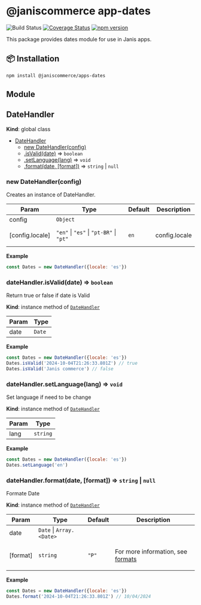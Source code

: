 # @janiscommerce app-dates

![Build Status](https://github.com/janis-commerce/apps-dates/workflows/Build%20Status/badge.svg)
[![Coverage Status](https://coveralls.io/repos/github/janis-commerce/apps-dates/badge.svg?branch=master)](https://coveralls.io/github/janis-commerce/apps-dates?branch=master)
[![npm version](https://badge.fury.io/js/%40janiscommerce%2Fapps-dates.svg)](https://www.npmjs.com/package/@janiscommerce/apps-dates)

This package provides dates module for use in Janis apps.

## 📦 Installation
```sh
npm install @janiscommerce/apps-dates
```

## Module
<a name="DateHandler"></a>

## DateHandler
**Kind**: global class  

* [DateHandler](#DateHandler)
    * [new DateHandler(config)](#new_DateHandler_new)
    * [.isValid(date)](#DateHandler+isValid) ⇒ <code>boolean</code>
    * [.setLanguage(lang)](#DateHandler+setLanguage) ⇒ <code>void</code>
    * [.format(date, [format])](#DateHandler+format) ⇒ <code>string</code> \| <code>null</code>

<a name="new_DateHandler_new"></a>

### new DateHandler(config)
<p>Creates an instance of DateHandler.</p>


| Param | Type | Default | Description |
| --- | --- | --- | --- |
| config | <code>Object</code> |  |  |
| [config.locale] | <code>&quot;en&quot;</code> \| <code>&quot;es&quot;</code> \| <code>&quot;pt-BR&quot;</code> \| <code>&quot;pt&quot;</code> | <code>en</code> | <p>config.locale</p> |

**Example**  
```js
const Dates = new DateHandler({locale: 'es'})
```
<a name="DateHandler+isValid"></a>

### dateHandler.isValid(date) ⇒ <code>boolean</code>
<p>Return true or false if date is Valid</p>

**Kind**: instance method of [<code>DateHandler</code>](#DateHandler)  

| Param | Type |
| --- | --- |
| date | <code>Date</code> | 

**Example**  
```js
const Dates = new DateHandler({locale: 'es'})
Dates.isValid('2024-10-04T21:26:33.801Z') // true
Dates.isValid('Janis commerce') // false
```
<a name="DateHandler+setLanguage"></a>

### dateHandler.setLanguage(lang) ⇒ <code>void</code>
<p>Set language if need to be change</p>

**Kind**: instance method of [<code>DateHandler</code>](#DateHandler)  

| Param | Type |
| --- | --- |
| lang | <code>string</code> | 

**Example**  
```js
const Dates = new DateHandler({locale: 'es'})
Dates.setLanguage('en')
```
<a name="DateHandler+format"></a>

### dateHandler.format(date, [format]) ⇒ <code>string</code> \| <code>null</code>
<p>Formate Date</p>

**Kind**: instance method of [<code>DateHandler</code>](#DateHandler)  

| Param | Type | Default | Description |
| --- | --- | --- | --- |
| date | <code>Date</code> \| <code>Array.&lt;Date&gt;</code> |  |  |
| [format] | <code>string</code> | <code>&quot;P&quot;</code> | <p>For more information, see <a href="https://date-fns.org/v4.1.0/docs/format">formats</a></p> |

**Example**  
```js
const Dates = new DateHandler({locale: 'es'})
Dates.format('2024-10-04T21:26:33.801Z') // 10/04/2024
```
